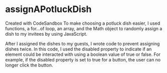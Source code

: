 # assignAPotluckDish
Created with CodeSandbox
To make choosing a potluck dish easier, I used functions, a for...of loop, an array, and the Math object to randomly assign a dish to my invitees by using JavaScript.

After I assigned the dishes to my guests, I wrote code to prevent assigning dishes twice. In this code, I used the disabled property to indicate if an element could be interacted with using a boolean value of true or false. For example, if the disabled property is set to true for a button, the user can no longer click the button.
